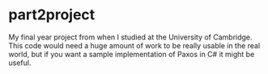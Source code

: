 part2project
============

My final year project from when I studied at the University of Cambridge.  This code would need a huge amount of work to be really usable in the real world, but if you want a sample implementation of Paxos in C# it might be useful.
